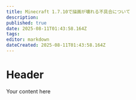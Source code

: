 ```yaml
---
title: Minecraft 1.7.10で描画が壊れる不具合について
description: 
published: true
date: 2025-08-11T01:43:58.164Z
tags: 
editor: markdown
dateCreated: 2025-08-11T01:43:58.164Z
---
```


# Header
Your content here